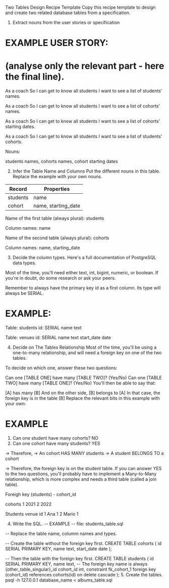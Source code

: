 Two Tables Design Recipe Template
Copy this recipe template to design and create two related database tables from a specification.

1. Extract nouns from the user stories or specification
# EXAMPLE USER STORY:
# (analyse only the relevant part - here the final line).

As a coach
So I can get to know all students
I want to see a list of students' names.

As a coach
So I can get to know all students
I want to see a list of cohorts' names.

As a coach
So I can get to know all students
I want to see a list of cohorts' starting dates.

As a coach
So I can get to know all students
I want to see a list of students' cohorts.


Nouns:

students names, cohorts names, cohort starting dates




2. Infer the Table Name and Columns
Put the different nouns in this table. Replace the example with your own nouns.


|  Record                       |    Properties                    |
| ------------------------------|----------------------------------|
|   students                    | name                             |
|   cohort                      | name, starting_date              |



Name of the first table (always plural): students

Column names: name

Name of the second table (always plural): cohorts

Column names: name, starting_date 

3. Decide the column types.
Here's a full documentation of PostgreSQL data types.

Most of the time, you'll need either text, int, bigint, numeric, or boolean. If you're in doubt, do some research or ask your peers.

Remember to always have the primary key id as a first column. Its type will always be SERIAL.

# EXAMPLE:

Table: students
id: SERIAL
name text


Table: venues
id: SERIAL
name text
start_date date

4. Decide on The Tables Relationship
Most of the time, you'll be using a one-to-many relationship, and will need a foreign key on one of the two tables.

To decide on which one, answer these two questions:

Can one [TABLE ONE] have many [TABLE TWO]? (Yes/No)
Can one [TABLE TWO] have many [TABLE ONE]? (Yes/No)
You'll then be able to say that:

[A] has many [B]
And on the other side, [B] belongs to [A]
In that case, the foreign key is in the table [B]
Replace the relevant bits in this example with your own:

# EXAMPLE

1. Can one student have many cohorts? NO
2. Can one cohort have many students? YES


-> Therefore,
-> An cohort HAS MANY students
-> A student BELONGS TO a cohort

-> Therefore, the foreign key is on the student table.
If you can answer YES to the two questions, you'll probably have to implement a Many-to-Many relationship, which is more complex and needs a third table (called a join table).

Foreigh key (students) - cohort_id

cohorts
1 2021
2 2022

Students 
                venue id
1 Ana                1
2 Mario              1

4. Write the SQL.
-- EXAMPLE
-- file: students_table.sql

-- Replace the table name, columm names and types.

-- Create the table without the foreign key first.
CREATE TABLE cohorts (
  id SERIAL PRIMARY KEY,
  name text,
  start_date date
);

-- Then the table with the foreign key first.
CREATE TABLE students (
  id SERIAL PRIMARY KEY,
  name text,
-- The foreign key name is always {other_table_singular}_id
  cohort_id int,
  constraint fk_cohort_1 foreign key (cohort_id) references cohorts(id)
    on delete cascade
);
5. Create the tables.
psql -h 127.0.0.1 database_name < albums_table.sql